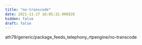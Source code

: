 ```yaml
---
title: "no-transcode"
date: 2021-11-27 16:05:32.996928
hidden: false
draft: false
---
```


ath79/generic/package_feeds_telephony_rtpengine/no-transcode

